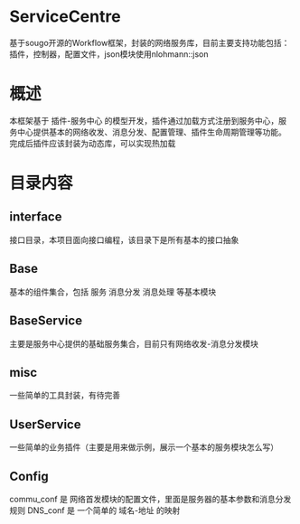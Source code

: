 # ServiceCentre
基于sougo开源的Workflow框架，封装的网络服务库，目前主要支持功能包括：插件，控制器，配置文件，json模块使用nlohmann::json
# 概述
本框架基于 插件-服务中心 的模型开发，插件通过加载方式注册到服务中心，服务中心提供基本的网络收发、消息分发、配置管理、插件生命周期管理等功能。
完成后插件应该封装为动态库，可以实现热加载
# 目录内容
## interface
接口目录，本项目面向接口编程，该目录下是所有基本的接口抽象
## Base
基本的组件集合，包括 服务 消息分发  消息处理 等基本模块
## BaseService
主要是服务中心提供的基础服务集合，目前只有网络收发-消息分发模块
## misc
一些简单的工具封装，有待完善
## UserService
一些简单的业务插件（主要是用来做示例，展示一个基本的服务模块怎么写）
## Config
commu_conf 是 网络首发模块的配置文件，里面是服务器的基本参数和消息分发规则
DNS_conf 是 一个简单的 域名-地址 的映射
